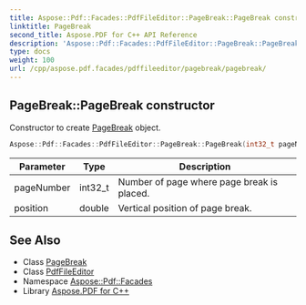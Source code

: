 ```yaml
---
title: Aspose::Pdf::Facades::PdfFileEditor::PageBreak::PageBreak constructor
linktitle: PageBreak
second_title: Aspose.PDF for C++ API Reference
description: 'Aspose::Pdf::Facades::PdfFileEditor::PageBreak::PageBreak constructor. Constructor to create PageBreak object in C++.'
type: docs
weight: 100
url: /cpp/aspose.pdf.facades/pdffileeditor/pagebreak/pagebreak/
---
```

## PageBreak::PageBreak constructor


Constructor to create [PageBreak](../) object.

```cpp
Aspose::Pdf::Facades::PdfFileEditor::PageBreak::PageBreak(int32_t pageNumber, double position)
```


| Parameter | Type | Description |
| --- | --- | --- |
| pageNumber | int32_t | Number of page where page break is placed. |
| position | double | Vertical position of page break. |

## See Also

* Class [PageBreak](../)
* Class [PdfFileEditor](../../)
* Namespace [Aspose::Pdf::Facades](../../../)
* Library [Aspose.PDF for C++](../../../../)
